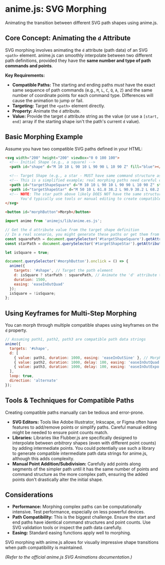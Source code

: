 # anime.js: SVG Morphing

Animating the transition between different SVG path shapes using anime.js.

## Core Concept: Animating the `d` Attribute

SVG morphing involves animating the `d` attribute (path data) of an SVG `<path>` element. anime.js can smoothly interpolate between two different path definitions, provided they have the **same number and type of path commands and points**.

**Key Requirements:**

*   **Compatible Paths:** The starting and ending paths *must* have the exact same sequence of path commands (e.g., `M`, `L`, `C`, `Q`, `A`, `Z`) and the same number of coordinate points for each command type. Differences will cause the animation to jump or fail.
*   **Targeting:** Target the `<path>` element directly.
*   **Property:** Animate the `d` attribute.
*   **Value:** Provide the target `d` attribute string as the value (or use a `[start, end]` array if the starting shape isn't the path's current `d` value).

## Basic Morphing Example

Assume you have two compatible SVG paths defined in your HTML:

```html
<svg width="200" height="200" viewBox="0 0 100 100">
  <!-- Initial Shape (e.g., a square) -->
  <path id="shape" d="M 10 10 L 90 10 L 90 90 L 10 90 Z" fill="blue"></path>

  <!-- Target Shape (e.g., a star - MUST have same command structure as square) -->
  <!-- This is a simplified example; real morphing paths need careful construction -->
  <path id="targetShapeSquare" d="M 10 10 L 90 10 L 90 90 L 10 90 Z" style="display: none;"></path>
  <path id="targetShapeStar" d="M 50 10 L 61.8 38.2 L 90.9 38.2 L 68.2 57 L 79.1 85.4 L 50 69.1 L 20.9 85.4 L 31.8 57 L 9.1 38.2 L 38.2 38.2 Z" style="display: none;"></path>
  <!-- NOTE: The star path above likely DOES NOT have the same structure as the square.
       You'd typically use tools or manual editing to create compatible paths. -->
</svg>

<button id="morphButton">Morph</button>
```

```javascript
import anime from 'animejs/lib/anime.es.js';

// Get the d attribute value from the target shape definition
// In a real scenario, you might generate these paths or get them from design tools
const squarePath = document.querySelector('#targetShapeSquare').getAttribute('d');
const starPath = document.querySelector('#targetShapeStar').getAttribute('d'); // Assuming this is compatible!

let isSquare = true;

document.querySelector('#morphButton').onclick = () => {
  anime({
    targets: '#shape', // Target the path element
    d: isSquare ? starPath : squarePath, // Animate the 'd' attribute to the target path data
    duration: 1500,
    easing: 'easeInOutQuad'
  });
  isSquare = !isSquare;
};
```

## Using Keyframes for Multi-Step Morphing

You can morph through multiple compatible shapes using keyframes on the `d` property.

```javascript
// Assuming path1, path2, path3 are compatible path data strings
anime({
  targets: '#shape',
  d: [
    { value: path1, duration: 1000, easing: 'easeInOutSine' }, // Morph to path1
    { value: path2, duration: 1000, delay: 100, easing: 'easeInOutQuad' }, // Then morph to path2
    { value: path3, duration: 1000, delay: 100, easing: 'easeInOutExpo' }  // Then morph to path3
  ],
  loop: true,
  direction: 'alternate'
});
```

## Tools & Techniques for Compatible Paths

Creating compatible paths manually can be tedious and error-prone.

*   **SVG Editors:** Tools like Adobe Illustrator, Inkscape, or Figma often have features to add/remove points or simplify paths. Careful manual editing might be needed to ensure point counts match.
*   **Libraries:** Libraries like Flubber.js are specifically designed to interpolate between *arbitrary* shapes (even with different point counts) by adding intermediate points. You could potentially use such a library to generate compatible intermediate path data strings for anime.js, although this adds complexity.
*   **Manual Point Addition/Subdivision:** Carefully add points along segments of the simpler path until it has the same number of points and command structure as the more complex path, ensuring the added points don't drastically alter the initial shape.

## Considerations

*   **Performance:** Morphing complex paths can be computationally intensive. Test performance, especially on less powerful devices.
*   **Path Compatibility:** This is the biggest challenge. Ensure the start and end paths have identical command structures and point counts. Use SVG validation tools or inspect the path data carefully.
*   **Easing:** Standard easing functions apply well to morphing.

SVG morphing with anime.js allows for visually impressive shape transitions when path compatibility is maintained.

*(Refer to the official anime.js SVG Animations documentation.)*